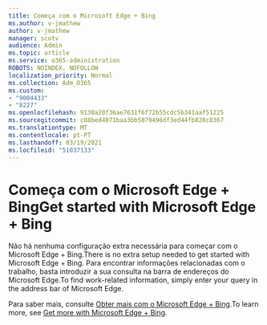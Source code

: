 ```yaml
---
title: Começa com o Microsoft Edge + Bing
ms.author: v-jmathew
author: v-jmathew
manager: scotv
audience: Admin
ms.topic: article
ms.service: o365-administration
ROBOTS: NOINDEX, NOFOLLOW
localization_priority: Normal
ms.collection: Adm_O365
ms.custom:
- "9004433"
- "8227"
ms.openlocfilehash: 9130a20f36ae7631f6f72b55cdc5b341aaf51225
ms.sourcegitcommit: c08bed4071baa3bb5879496df3ed44fb828c8367
ms.translationtype: MT
ms.contentlocale: pt-PT
ms.lasthandoff: 03/19/2021
ms.locfileid: "51037133"
---
```

# <a name="get-started-with-microsoft-edge--bing"></a><span data-ttu-id="c8d3a-102">Começa com o Microsoft Edge + Bing</span><span class="sxs-lookup"><span data-stu-id="c8d3a-102">Get started with Microsoft Edge + Bing</span></span>

<span data-ttu-id="c8d3a-103">Não há nenhuma configuração extra necessária para começar com o Microsoft Edge + Bing.</span><span class="sxs-lookup"><span data-stu-id="c8d3a-103">There is no extra setup needed to get started with Microsoft Edge + Bing.</span></span> <span data-ttu-id="c8d3a-104">Para encontrar informações relacionadas com o trabalho, basta introduzir a sua consulta na barra de endereços do Microsoft Edge.</span><span class="sxs-lookup"><span data-stu-id="c8d3a-104">To find work-related information, simply enter your query in the address bar of Microsoft Edge.</span></span>

<span data-ttu-id="c8d3a-105">Para saber mais, consulte [Obter mais com o Microsoft Edge + Bing](https://go.microsoft.com/fwlink/?linkid=2152963).</span><span class="sxs-lookup"><span data-stu-id="c8d3a-105">To learn more, see [Get more with Microsoft Edge + Bing](https://go.microsoft.com/fwlink/?linkid=2152963).</span></span>
